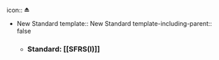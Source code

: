 icon:: ⏏️

- New Standard
  template:: New Standard
  template-including-parent:: false
	- ### **Standard**: [[SFRS(I)]]